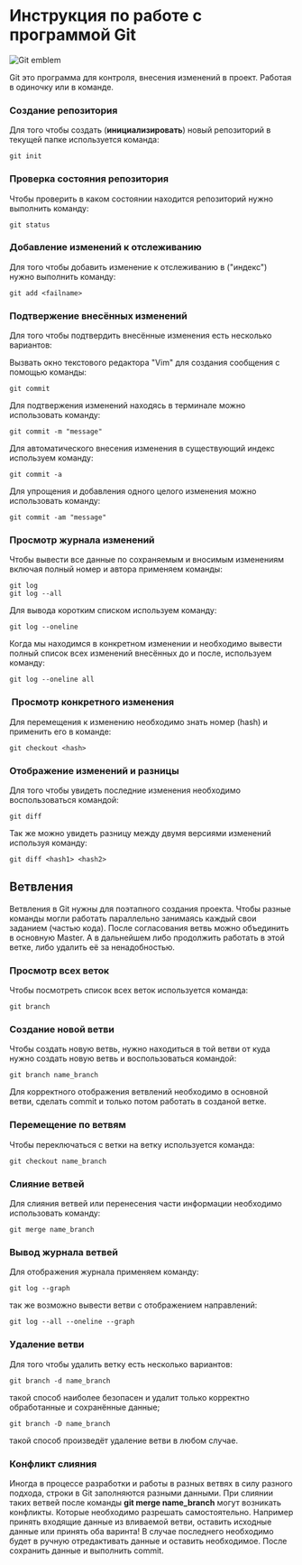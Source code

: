 # Инструкция по работе с программой Git

![Git emblem](git.jpg)

Git это программа для контроля, внесения изменений в проект. Работая в одиночку или в команде.

### Создание репозитория

 Для того чтобы создать (**инициализировать**) новый репозиторий в текущей папке используется команда:

    git init

### Проверка состояния репозитория

Чтобы проверить в каком состоянии находится репозиторий нужно выполнить команду: 

    git status

### Добавление изменений к отслеживанию

Для того чтобы добавить изменение к отслеживанию в ("индекс") нужно выполнить команду: 

    git add <failname>

### Подтвержение внесённых изменений

Для того чтобы подтвердить внесённые изменения есть несколько вариантов:

Вызвать окно текстового редактора "Vim" для создания сообщения с помощью команды:

    git commit

Для подтвержения изменений находясь в терминале можно использовать команду:

    git commit -m "message"

Для автоматического внесения изменения в существующий индекс используем команду: 

    git commit -a

Для упрощения и добавления одного целого изменения можно использовать команду: 

    git commit -am "message"
    
### Просмотр журнала изменений

Чтобы вывести все данные по сохраняемым и вносимым изменениям включая полный номер и автора применяем команды: 

    git log
    git log --all

Для вывода коротким списком используем команду: 

    git log --oneline

Когда мы находимся в конкретном изменении и необходимо вывести полный список всех изменений внесённых до и после, используем команду: 

    git log --oneline all

###  Просмотр конкретного изменения

Для перемещения к изменению необходимо знать номер (hash) и применить его в команде: 

    git checkout <hash>

### Отображение изменений и разницы

Для того чтобы увидеть последние изменения необходимо воспользоваться командой: 

    git diff

Так же можно увидеть разницу между двумя версиями изменений используя команду: 

    git diff <hash1> <hash2>

## Ветвления

Ветвления в Git нужны для поэтапного создания проекта. Чтобы разные команды могли работать параллельно занимаясь каждый свои заданием (частью кода). После согласования ветвь можно объединить в основную Master. А в дальнейшем либо продолжить работать в этой ветке, либо удалить её за ненадобностью.

### Просмотр всех веток

Чтобы посмотреть список всех веток используется команда: 

    git branch

### Создание новой ветви

Чтобы создать новую ветвь, нужно находиться в той ветви от куда нужно создать новую ветвь и воспользоваться командой: 

    git branch name_branch

Для корректного отображения ветвлений необходимо в основной ветви, сделать commit и только потом работать в созданой ветке. 

### Перемещение по ветвям

Чтобы переключаться с ветки на ветку используется команда: 

    git checkout name_branch

### Слияние ветвей

Для слияния ветвей или перенесения части информации необходимо использовать команду: 

    git merge name_branch

### Вывод журнала ветвей

Для отображения журнала применяем команду:

    git log --graph

так же возможно вывести ветви с отображением направлений: 

    git log --all --oneline --graph
    
### Удаление ветви

Для того чтобы удалить ветку есть несколько вариантов:

    git branch -d name_branch

такой способ наиболее безопасен и удалит только корректно обработанные и сохранённые данные;

    git branch -D name_branch

такой способ произведёт удаление ветви в любом случае.

### Конфликт слияния

Иногда в процессе разработки и работы в разных ветвях в силу разного подхода, строки в Git заполняются разными данными. При слиянии таких ветвей после команды **git merge name_branch** могут возникать конфликты. Которые необходимо разрешать самостоятельно. Например принять входящие данные из вливаемой ветви, оставить исходные данные или принять оба варинта! В случае последнего необходимо будет в ручную отредактивать данные и оставить необходимое. После сохранить данные и выполнить commit.